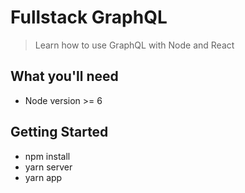 # Fullstack GraphQL
> Learn how to use GraphQL with Node and React

## What you'll need
* Node version >= 6

## Getting Started

* npm install
* yarn server
* yarn app
